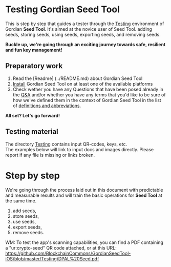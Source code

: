 # Testing Gordian Seed Tool

This is step by step that guides a tester through the [Testing](https://github.com/BlockchainCommons/GordianSeedTool-iOS/tree/master/Testing) environment of Gordian **Seed Tool**.
It's aimed at the novice user of Seed Tool.
adding seeds, storing seeds, using seeds, exporting seeds, and removing seeds.


**Buckle up, we're going through an exciting journey towards safe, resilient and fun key management!**

## Preparatory work
1. Read the [Readme] (../README.md) about Gordian Seed Tool
2. [Install](./MANUAL.md) Gordian Seed Tool on at least one of the available platforms
3. Check wether you have any Questions that have been posed already in the [Q&A](./Q-and-A.md) and/or whether you have any terms that you'd like to be sure of how we've defined them in the context of Gordian Seed Tool in the list of [definitions and abbreviations](./Definitions.md).

**All set? Let's go forward!**

## Testing material
The directory [Testing](https://github.com/BlockchainCommons/GordianSeedTool-iOS/tree/master/Testing) contains input QR-codes, keys, etc.\
The examples below will link to input docs and images directly. Please report if any file is missing or links broken.

# Step by step
We're going through the process laid out in this document with predictable and measurable results and will train the basic operations for **Seed Tool** at the same time.
1. add seeds, 
2. store seeds, 
3. use seeds, 
4. export seeds, 
5. remove seeds.

WM: To test the app's scanning capabilities, you can find a PDF containing a "ur:crypto-seed" QR code attached, or at this URL: https://github.com/BlockchainCommons/GordianSeedTool-iOS/blob/master/Testing/DPAL%20Seed.pdf